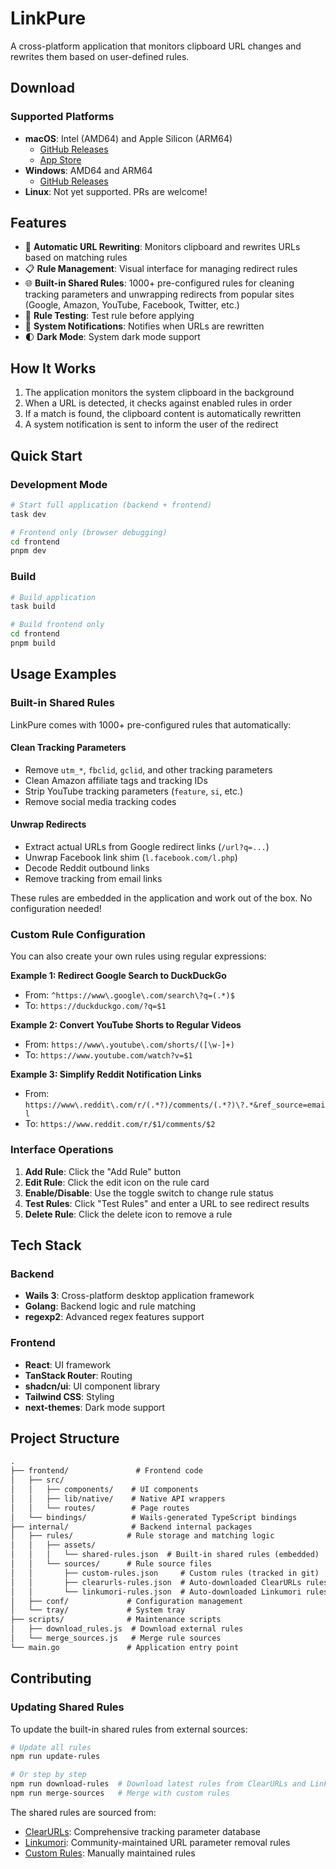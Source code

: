 # LinkPure

A cross-platform application that monitors clipboard URL changes and rewrites them based on user-defined rules.

## Download

### Supported Platforms

- **macOS**: Intel (AMD64) and Apple Silicon (ARM64)
  - [GitHub Releases](https://github.com/rxliuli/LinkPure/releases/latest)
  - [App Store](https://apps.apple.com/app/id6753670551)
- **Windows**: AMD64 and ARM64
  - [GitHub Releases](https://github.com/rxliuli/LinkPure/releases/latest)
- **Linux**: Not yet supported. PRs are welcome!

## Features

- 🔄 **Automatic URL Rewriting**: Monitors clipboard and rewrites URLs based on matching rules
- 📋 **Rule Management**: Visual interface for managing redirect rules
- 🌐 **Built-in Shared Rules**: 1000+ pre-configured rules for cleaning tracking parameters and unwrapping redirects from popular sites (Google, Amazon, YouTube, Facebook, Twitter, etc.)
- 🧪 **Rule Testing**: Test rule before applying
- 🔔 **System Notifications**: Notifies when URLs are rewritten
- 🌓 **Dark Mode**: System dark mode support

## How It Works

1. The application monitors the system clipboard in the background
2. When a URL is detected, it checks against enabled rules in order
3. If a match is found, the clipboard content is automatically rewritten
4. A system notification is sent to inform the user of the redirect

## Quick Start

### Development Mode

```bash
# Start full application (backend + frontend)
task dev

# Frontend only (browser debugging)
cd frontend
pnpm dev
```

### Build

```bash
# Build application
task build

# Build frontend only
cd frontend
pnpm build
```

## Usage Examples

### Built-in Shared Rules

LinkPure comes with 1000+ pre-configured rules that automatically:

#### Clean Tracking Parameters

- Remove `utm_*`, `fbclid`, `gclid`, and other tracking parameters
- Clean Amazon affiliate tags and tracking IDs
- Strip YouTube tracking parameters (`feature`, `si`, etc.)
- Remove social media tracking codes

#### Unwrap Redirects

- Extract actual URLs from Google redirect links (`/url?q=...`)
- Unwrap Facebook link shim (`l.facebook.com/l.php`)
- Decode Reddit outbound links
- Remove tracking from email links

These rules are embedded in the application and work out of the box. No configuration needed!

### Custom Rule Configuration

You can also create your own rules using regular expressions:

**Example 1: Redirect Google Search to DuckDuckGo**

- From: `^https://www\.google\.com/search\?q=(.*)$`
- To: `https://duckduckgo.com/?q=$1`

**Example 2: Convert YouTube Shorts to Regular Videos**

- From: `https://www\.youtube\.com/shorts/([\w-]+)`
- To: `https://www.youtube.com/watch?v=$1`

**Example 3: Simplify Reddit Notification Links**

- From: `https://www\.reddit\.com/r/(.*?)/comments/(.*?)\?.*&ref_source=email`
- To: `https://www.reddit.com/r/$1/comments/$2`

### Interface Operations

1. **Add Rule**: Click the "Add Rule" button
2. **Edit Rule**: Click the edit icon on the rule card
3. **Enable/Disable**: Use the toggle switch to change rule status
4. **Test Rules**: Click "Test Rules" and enter a URL to see redirect results
5. **Delete Rule**: Click the delete icon to remove a rule

## Tech Stack

### Backend

- **Wails 3**: Cross-platform desktop application framework
- **Golang**: Backend logic and rule matching
- **regexp2**: Advanced regex features support

### Frontend

- **React**: UI framework
- **TanStack Router**: Routing
- **shadcn/ui**: UI component library
- **Tailwind CSS**: Styling
- **next-themes**: Dark mode support

## Project Structure

```txt
.
├── frontend/               # Frontend code
│   ├── src/
│   │   ├── components/    # UI components
│   │   ├── lib/native/    # Native API wrappers
│   │   └── routes/        # Page routes
│   └── bindings/          # Wails-generated TypeScript bindings
├── internal/              # Backend internal packages
│   ├── rules/            # Rule storage and matching logic
│   │   ├── assets/
│   │   │   └── shared-rules.json  # Built-in shared rules (embedded)
│   │   └── sources/      # Rule source files
│   │       ├── custom-rules.json     # Custom rules (tracked in git)
│   │       ├── clearurls-rules.json  # Auto-downloaded ClearURLs rules
│   │       └── linkumori-rules.json  # Auto-downloaded Linkumori rules
│   ├── conf/             # Configuration management
│   └── tray/             # System tray
├── scripts/              # Maintenance scripts
│   ├── download_rules.js  # Download external rules
│   └── merge_sources.js   # Merge rule sources
└── main.go               # Application entry point
```

## Contributing

### Updating Shared Rules

To update the built-in shared rules from external sources:

```bash
# Update all rules
npm run update-rules

# Or step by step
npm run download-rules  # Download latest rules from ClearURLs and Linkumori
npm run merge-sources   # Merge with custom rules
```

The shared rules are sourced from:

- [ClearURLs](https://github.com/ClearURLs/Addon): Comprehensive tracking parameter database
- [Linkumori](https://github.com/Linkumori/Linkumori-Extension): Community-maintained URL parameter removal rules
- [Custom Rules](./internal/rules/sources/custom-rules.json): Manually maintained rules
